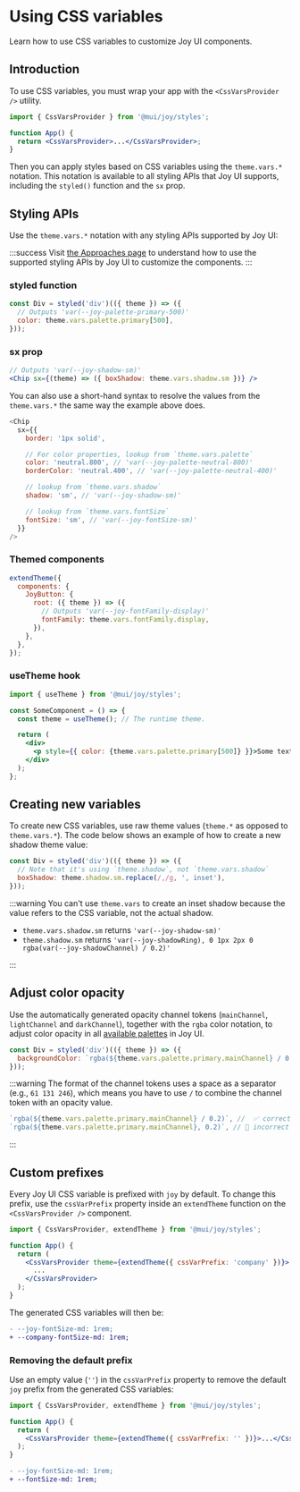 # Using CSS variables

<p class="description">Learn how to use CSS variables to customize Joy UI components.</p>

## Introduction

To use CSS variables, you must wrap your app with the `<CssVarsProvider />` utility.

```jsx
import { CssVarsProvider } from '@mui/joy/styles';

function App() {
  return <CssVarsProvider>...</CssVarsProvider>;
}
```

Then you can apply styles based on CSS variables using the `theme.vars.*` notation.
This notation is available to all styling APIs that Joy UI supports, including the `styled()` function and the `sx` prop.

## Styling APIs

Use the `theme.vars.*` notation with any styling APIs supported by Joy UI:

:::success
Visit [the Approaches page](/joy-ui/customization/approaches/) to understand how to use the supported styling APIs by Joy UI to customize the components.
:::

### styled function

```js
const Div = styled('div')(({ theme }) => ({
  // Outputs 'var(--joy-palette-primary-500)'
  color: theme.vars.palette.primary[500],
}));
```

### sx prop

```jsx
// Outputs 'var(--joy-shadow-sm)'
<Chip sx={(theme) => ({ boxShadow: theme.vars.shadow.sm })} />
```

You can also use a short-hand syntax to resolve the values from the `theme.vars.*` the same way the example above does.

```js
<Chip
  sx={{
    border: '1px solid',

    // For color properties, lookup from `theme.vars.palette`
    color: 'neutral.800', // 'var(--joy-palette-neutral-800)'
    borderColor: 'neutral.400', // 'var(--joy-palette-neutral-400)'

    // lookup from `theme.vars.shadow`
    shadow: 'sm', // 'var(--joy-shadow-sm)'

    // lookup from `theme.vars.fontSize`
    fontSize: 'sm', // 'var(--joy-fontSize-sm)'
  }}
/>
```

### Themed components

```jsx
extendTheme({
  components: {
    JoyButton: {
      root: ({ theme }) => ({
        // Outputs 'var(--joy-fontFamily-display)'
        fontFamily: theme.vars.fontFamily.display,
      }),
    },
  },
});
```

### useTheme hook

```jsx
import { useTheme } from '@mui/joy/styles';

const SomeComponent = () => {
  const theme = useTheme(); // The runtime theme.

  return (
    <div>
      <p style={{ color: {theme.vars.palette.primary[500]} }}>Some text here.</p>
    </div>
  );
};
```

## Creating new variables

To create new CSS variables, use raw theme values (`theme.*` as opposed to `theme.vars.*`). The code below shows an example of how to create a new shadow theme value:

```js
const Div = styled('div')(({ theme }) => ({
  // Note that it's using `theme.shadow`, not `theme.vars.shadow`
  boxShadow: theme.shadow.sm.replace(/,/g, ', inset'),
}));
```

:::warning
You can't use `theme.vars` to create an inset shadow because the value refers to the CSS variable, not the actual shadow.

- `theme.vars.shadow.sm` returns `'var(--joy-shadow-sm)'`
- `theme.shadow.sm` returns `'var(--joy-shadowRing), 0 1px 2px 0 rgba(var(--joy-shadowChannel) / 0.2)'`

:::

## Adjust color opacity

Use the automatically generated opacity channel tokens (`mainChannel`, `lightChannel` and `darkChannel`), together with the `rgba` color notation, to adjust color opacity in all [available palettes](/joy-ui/customization/theme-colors/#default-color-tokens) in Joy UI.

```js
const Div = styled('div')(({ theme }) => ({
  backgroundColor: `rgba(${theme.vars.palette.primary.mainChannel} / 0.2)`,
}));
```

:::warning
The format of the channel tokens uses a space as a separator (e.g., `61 131 246`), which means you have to use `/` to combine the channel token with an opacity value.

```js
`rgba(${theme.vars.palette.primary.mainChannel} / 0.2)`, //  ✅ correct
`rgba(${theme.vars.palette.primary.mainChannel}, 0.2)`, // 🚫 incorrect
```

:::

## Custom prefixes

Every Joy UI CSS variable is prefixed with `joy` by default.
To change this prefix, use the `cssVarPrefix` property inside an `extendTheme` function on the `<CssVarsProvider />` component.

```jsx
import { CssVarsProvider, extendTheme } from '@mui/joy/styles';

function App() {
  return (
    <CssVarsProvider theme={extendTheme({ cssVarPrefix: 'company' })}>
      ...
    </CssVarsProvider>
  );
}
```

The generated CSS variables will then be:

```diff
- --joy-fontSize-md: 1rem;
+ --company-fontSize-md: 1rem;
```

### Removing the default prefix

Use an empty value (`''`) in the `cssVarPrefix` property to remove the default `joy` prefix from the generated CSS variables:

```jsx
import { CssVarsProvider, extendTheme } from '@mui/joy/styles';

function App() {
  return (
    <CssVarsProvider theme={extendTheme({ cssVarPrefix: '' })}>...</CssVarsProvider>
  );
}
```

```diff
- --joy-fontSize-md: 1rem;
+ --fontSize-md: 1rem;
```
